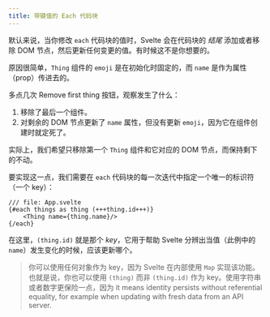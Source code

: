 ```yaml
---
title: 带键值的 Each 代码块
---
```


默认来说，当你修改 `each` 代码块的值时，Svelte 会在代码块的 _结尾_ 添加或者移除 DOM 节点，然后更新任何变更的值。有时候这不是你想要的。

原因很简单，`Thing` 组件的 `emoji` 是在初始化时固定的，而 `name` 是作为属性（prop）传进去的。

多点几次 Remove first thing 按钮，观察发生了什么：

1. 移除了最后一个组件。
2. 对剩余的 DOM 节点更新了 `name` 属性，但没有更新 `emoji`，因为它在组件创建时就定死了。

实际上，我们希望只移除第一个 `Thing` 组件和它对应的 DOM 节点，而保持剩下的不动。

要实现这一点，我们需要在 `each` 代码块的每一次迭代中指定一个唯一的标识符（一个 key）：

```svelte
/// file: App.svelte
{#each things as thing (+++thing.id+++)}
	<Thing name={thing.name}/>
{/each}
```

在这里，`(thing.id)` 就是那个 _key_，它用于帮助 Svelte 分辨出当值（此例中的 `name`）发生变化的时候，应该更新哪个。

> 你可以使用任何对象作为 key，因为 Svelte 在内部使用 `Map` 实现该功能。也就是说，你也可以使用 `(thing)` 而非 `(thing.id)` 作为 key。使用字符串或者数字更保险一点，因为 it means identity persists without referential equality, for example when updating with fresh data from an API server.

